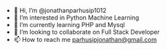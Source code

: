 - 👋 Hi, I’m @jonathanparhusip1012
- 👀 I’m interested in Python Machine Learning
- 🌱 I’m currently learning PHP and Mysql
- 💞️ I’m looking to collaborate on Full Stack Developer
- 📫 How to reach me parhusipjonathan@gmail.com

<!---
jonathanparhusip1012/jonathanparhusip1012 is a ✨ special ✨ repository because its `README.md` (this file) appears on your GitHub profile.
You can click the Preview link to take a look at your changes.
--->
